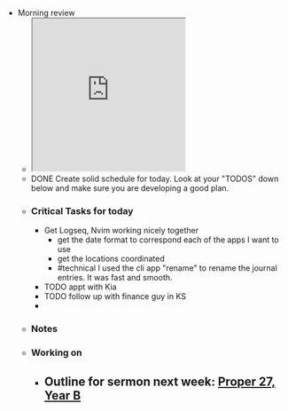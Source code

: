 - Morning review
	- <iframe src="https://indify.co/widgets/live/quotes/l2NrY3j6Da1wFFEXeu8l" style="height:275px;width:275px" title="Iframe Example"></iframe>
	- DONE Create solid schedule for today.  Look at your "TODOS" down below and make sure you are developing a good plan.
	- ### Critical Tasks for today
		- Get Logseq, Nvim working nicely together
			- get the date format to correspond each of the apps I want to use
			- get the locations coordinated
			- #technical I used the cli app "rename" to rename the journal entries. It was fast and smooth.
		- TODO appt with Kia
		- TODO follow up with finance guy in KS
		-
	- ### Notes
	- ### Working on
		- Outline for sermon next week: [Proper 27, Year B](https://www.lectionarypage.net/YearB_RCL/Pentecost/BProp27_RCL.html)
			-